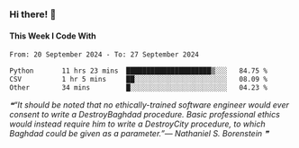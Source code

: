 ### Hi there! 👋

#### This Week I Code With
<!--START_SECTION:waka-->

```txt
From: 20 September 2024 - To: 27 September 2024

Python       11 hrs 23 mins  █████████████████████▒░░░   84.75 %
CSV          1 hr 5 mins     ██░░░░░░░░░░░░░░░░░░░░░░░   08.09 %
Other        34 mins         █░░░░░░░░░░░░░░░░░░░░░░░░   04.23 %
```

<!--END_SECTION:waka-->

<!--STARTS_HERE_QUOTE_README-->
<i>❝“It should be noted that no ethically-trained software engineer would ever consent to write a DestroyBaghdad procedure.  Basic professional ethics would instead require him to write a DestroyCity procedure, to which Baghdad could be given as a parameter.”— Nathaniel S. Borenstein   ❞</i>
<!--ENDS_HERE_QUOTE_README-->
